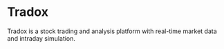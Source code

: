# Tradox
Tradox is a stock trading and analysis platform with real-time market data and intraday simulation.

